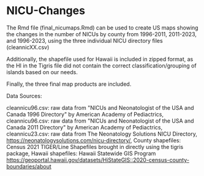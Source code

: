 # NICU-Changes

The Rmd file (final_nicumaps.Rmd) can be used to create US maps showing the changes in the number of NICUs by county from 1996-2011, 2011-2023, and 1996-2023, using the three individual NICU directory files (cleannicXX.csv)

Additionally, the shapefile used for Hawaii is included in zipped format, as the HI in the Tigris file did not contain the correct classification/grouping of islands based on our needs.

Finally, the three final map products are included.

Data Sources:

cleannicu96.csv: raw data from "NICUs and Neonatologist of the USA and Canada 1996 Directory" by American Academy of Pediactrics, 
cleannicu96.csv: raw data from "NICUs and Neonatologist of the USA and Canada 2011 Directory" by American Academy of Pediactrics,
cleannicu23.csv: raw data from The Neonatology Solutions NICU Directory, https://neonatologysolutions.com/nicu-directory/,
County shapefiles: Census 2021 TIGER/Line Shapefiles brought in directly using the tigris package,
Hawaii shapefiles: Hawaii Statewide GIS Program https://geoportal.hawaii.gov/datasets/HiStateGIS::2020-census-county-boundaries/about
